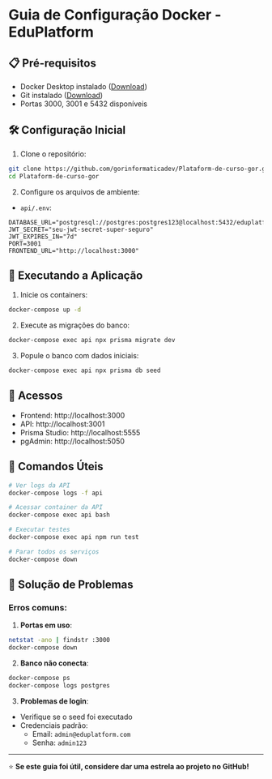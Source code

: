 # Guia de Configuração Docker - EduPlatform

## 📋 Pré-requisitos
- Docker Desktop instalado ([Download](https://www.docker.com/products/docker-desktop/))
- Git instalado ([Download](https://git-scm.com/))
- Portas 3000, 3001 e 5432 disponíveis

## 🛠️ Configuração Inicial
1. Clone o repositório:
```bash
git clone https://github.com/gorinformaticadev/Plataform-de-curso-gor.git
cd Plataform-de-curso-gor
```

2. Configure os arquivos de ambiente:
- `api/.env`:
```env
DATABASE_URL="postgresql://postgres:postgres123@localhost:5432/eduplatform"
JWT_SECRET="seu-jwt-secret-super-seguro"
JWT_EXPIRES_IN="7d"
PORT=3001
FRONTEND_URL="http://localhost:3000"
```

## 🚀 Executando a Aplicação
1. Inicie os containers:
```bash
docker-compose up -d
```

2. Execute as migrações do banco:
```bash
docker-compose exec api npx prisma migrate dev
```

3. Popule o banco com dados iniciais:
```bash
docker-compose exec api npx prisma db seed
```

## 🔌 Acessos
- Frontend: http://localhost:3000
- API: http://localhost:3001
- Prisma Studio: http://localhost:5555
- pgAdmin: http://localhost:5050

## 🔧 Comandos Úteis
```bash
# Ver logs da API
docker-compose logs -f api

# Acessar container da API
docker-compose exec api bash

# Executar testes
docker-compose exec api npm run test

# Parar todos os serviços
docker-compose down
```

## 🛑 Solução de Problemas
### Erros comuns:
1. **Portas em uso**:
```bash
netstat -ano | findstr :3000
docker-compose down
```

2. **Banco não conecta**:
```bash
docker-compose ps
docker-compose logs postgres
```

3. **Problemas de login**:
- Verifique se o seed foi executado
- Credenciais padrão:
  - Email: `admin@eduplatform.com`
  - Senha: `admin123`

---

⭐ **Se este guia foi útil, considere dar uma estrela ao projeto no GitHub!**
